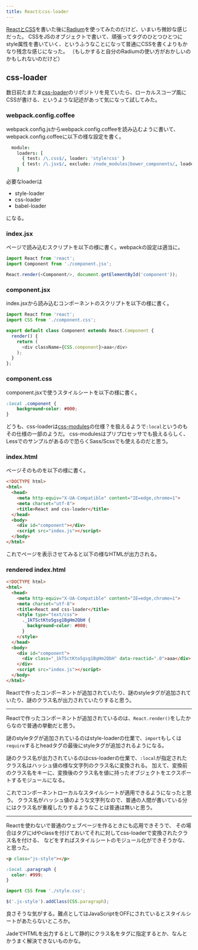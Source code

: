 ```yaml
---
title: Reactとcss-loader
---
```

[ReactとCSS](/2015/05/11/01/)を書いた後に[Radium](http://projects.formidablelabs.com/radium/)を使ってみたのだけど、いまいち微妙な感じだった。
CSSをJSのオブジェクトで書いて、頑張ってタグのひとつひとつにstyle属性を書いていく、というふうなことになって普通にCSSを書くよりもかなり残念な感じになった。
（もしかすると自分のRadiumの使い方がおかしいのかもしれないのだけど）

## css-loader

数日前たまたま[css-loader](https://github.com/webpack/css-loader)のリポジトリを見ていたら、ローカルスコープ風にCSSが書ける、というような記述があって気になって試してみた。

### webpack.config.coffee

webpack.config.jsからwebpack.config.coffeeを読み込むように書いて、webpack.config.coffeeに以下の様な設定を書く。

```coffee
  module:
    loaders: [
      { test: /\.css$/, loader: 'style!css' }
      { test: /\.jsx$/, exclude: /node_modules|bower_components/, loader: 'babel?stage=0' }
    ]
```

必要なloaderは

- style-loader
- css-loader
- babel-loader

になる。

### index.jsx

ページで読み込むスクリプトを以下の様に書く。webpackの設定は適当に。

```js
import React from 'react';
import Component from './component.jsx';

React.render(<Component/>, document.getElementById('component'));
```

### component.jsx

index.jsxから読み込むコンポーネントのスクリプトを以下の様に書く。

```js
import React from 'react';
import CSS from './component.css';

export default class Component extends React.Component {
  render() {
    return (
      <div className={CSS.component}>aaa</div>
    );
  }
};
```

### component.css

component.jsxで使うスタイルシートを以下の様に書く。

```css
:local .component {
	background-color: #000;
}
```

どうも、css-loaderは[css-modules](https://github.com/css-modules/css-modules)の仕様？を扱えるようで`:local`というのもその仕様の一部のようだ。
css-modulesはプリプロセッサでも扱えるらしく、Lessでのサンプルがあるので恐らくSass/Scssでも使えるのだと思う。

### index.html

ページそのものを以下の様に書く。

```html
<!DOCTYPE html>
<html>
  <head>
    <meta http-equiv="X-UA-Compatible" content="IE=edge,chrome=1">
    <meta charset="utf-8">
    <title>React and css-loader</title>
  </head>
  <body>
    <div id="component"></div>
    <script src="index.js"></script>
  </body>
</html>
```

これでページを表示させてみると以下の様なHTMLが出力される。

### rendered index.html

```html
<!DOCTYPE html>
<html>
  <head>
    <meta http-equiv="X-UA-Compatible" content="IE=edge,chrome=1">
    <meta charset="utf-8">
    <title>React and css-loader</title>
    <style type="text/css">
      ._1kTSctKto5gsg1BgHm2QbH {
        background-color: #000;
      }
    </style>
  </head>
  <body>
    <div id="component">
      <div class="_1kTSctKto5gsg1BgHm2QbH" data-reactid=".0">aaa</div>
    </div>
    <script src="index.js"></script>
  </body>
</html>
```

Reactで作ったコンポーネントが追加されていたり、謎のstyleタグが追加されていたり、謎のクラス名が出力されていたりすると思う。

---

Reactで作ったコンポーネントが追加されているのは、`React.render()`をしたからなので普通の挙動だと思う。

謎のstyleタグが追加されているのはstyle-loaderの仕業で、`import`もしくは`require`するとheadタグの最後にstyleタグが追加されるようになる。

謎のクラス名が出力されているのはcss-loaderの仕業で、`:local`が指定されたクラス名はハッシュ値の様な文字列のクラス名に変換される。
加えて、変換前のクラス名をキーに、変換後のクラス名を値に持ったオブジェクトをエクスポートするモジュールになる。

これでコンポーネントローカルなスタイルシートが適用できるようになったと思う。
クラス名がハッシュ値のような文字列なので、普通の人間が書いている分にはクラス名が重複したりするようなことは普通は無いと思う。

---

Reactを使わないで普通のウェブページを作るときにも応用できそうで、
その場合はタグにidやclassを付けておいてそれに対してcss-loaderで変換されたクラス名を付ける、
などをすればスタイルシートのモジュール化ができそうかな、と思った。

```html
<p class="js-style"></p>
```

```css
:local .paragraph {
  color: #999;
}
```

```js
import CSS from './style.css';

$('.js-style').addClass(CSS.paragraph);
```

良さそうな気がする。難点としてはJavaScriptをOFFにされているとスタイルシートがあたらないところか。

JadeでHTMLを出力するとして静的にクラス名をタグに指定するとか、なんとかうまく解決できないものかな。
